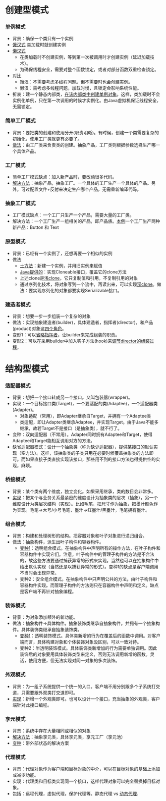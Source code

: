 # 创建型模式

### 单例模式
* 背景：确保一个类只有一个实例
* [饿汉式](https://github.com/y0711/design-patterns/blob/master/Singleton2.java)
类加载时就创建实例
* [懒汉式](https://github.com/y0711/design-patterns/blob/master/Singleton.java)
  * 在类加载时不创建实例，等到第一次被调用时才创建实例（延迟加载技术）。
  * 为确保线程安全，需要对整个函数锁定，或者对部分函数双重检查锁定。
* 对比
  * 饿汉：不需要考虑多线程问题。但不需要时也会创建实例。
  * 懒汉：需考虑多线程问题。加载时慢，且锁定会影响系统性能。
* 折衷：建一个静态内部类，[在该内部类中创建单例对象](https://github.com/y0711/design-patterns/blob/master/Singleton3.java)。这样，类加载时不会实例化单例，只在第一次调用的时候才实例化。由Java虚拟机保证线程安全，无需锁定。

### 简单工厂模式
* 背景：要把类的创建和使用分开(职责明晰)。有时候，创建一个类需要复杂的初始化，使用工厂类就更有必要了。
* [做法](https://github.com/y0711/design-patterns/blob/master/SimpleFactory.java)：由工厂类来负责类的创建。抽象产品，工厂类则根据参数选择生产哪一个具体产品。

### 工厂模式
* 简单工厂模式缺点：加入新产品时，要改动很多代码。
* [解决方法](https://github.com/y0711/design-patterns/blob/master/Factory.java)：抽象产品，抽象工厂。一个具体的工厂生产一个具体的产品。另外，可过配置文件+反射来决定生产哪个产品，无需重新编译代码。

### 抽象工厂模式
* 工厂模式缺点：一个工厂只生产一个产品，需要大量的工厂类。
* 解决方法：一个工厂生产一组相关的产品，即产品族。[本例](https://github.com/y0711/design-patterns/blob/master/AbstractFactory.java)一个工厂生产两种新产品：Button 和 Text

### 原型模式
* 背景：已经有一个实例了，还想再要一个相似的实例
* 做法
  * [土方法](https://github.com/y0711/design-patterns/blob/master/ProtoType.java)：新建一个实例，并用旧实例来赋值
  * [Java提供的](https://github.com/y0711/design-patterns/blob/master/ProtoType2.java)：实现Cloneable接口，覆盖它的clone方法
  * 上述clone是[浅clone](https://github.com/y0711/design-patterns/blob/master/ProtoType3.java)，它只复制值和引用，不复制引用的对象
  * 通过序列化技术，将对象写到一个流中，再读出来，可以实现[深clone](https://github.com/y0711/design-patterns/blob/master/ProtoType4.java)。做法：要实现序列化的对象都要实现Serializable接口。

### 建造者模式
* 背景：想要一步一步组装一个复杂的对象
* 做法：实现抽象建造者(builder)，具体建造者，指挥者(director)，和产品(product)对象这[四个角色](https://github.com/y0711/design-patterns/blob/master/Builder.java)。
* 变形1：可以[省略指挥者](https://github.com/y0711/design-patterns/blob/master/Builder2.java)，让builder来完成组装的职责。
* 变形2：可以在采用builder中加入钩子方法(hook)来[调节director的组装过程](https://github.com/y0711/design-patterns/blob/master/Builder3.java)。

# 结构型模式

### 适配器模式
* 背景：想把一个接口转成另一个接口。又叫包装器(wrapper)。
* 实现：一个目标接口类(Target)，一个要适配的类(Adaptee)，一个适配器类(Adapter)。
  * 对象适配（常用），即Adapter继承自Target，并拥有一个Adaptee类
  * 类适配，即让Adapter类继承Adaptee，并实现Target。由于Java不能多继承，故若Target不是接口（是抽象类），就不行了。
* 变种：双向适配器（不常用）。Adapter同时拥有Adaptee和Target，使得Adaptee和Target能相互调用对方的方法。
* 缺省适配器模式：设计一个抽象类（称为缺少适配器），提供某接口的默认实现（空方法）。这样，该抽象类的子类只用在必要时候覆盖抽象类的方法即可。而如果直接子类直接实现该接口，那些用不到的接口方法也得提供空的实现，麻烦。

### 桥接模式
* 背景：某个类有两个维度，独立变化。如果采用继承，类的数目会非常多。
* [实现](https://github.com/y0711/design-patterns/blob/master/Bridge.java)：把某个与业务关系最紧密的维度设计为抽象类的层次（抽象），另一个维度设计为类层次结构（实现）。比如毛笔，把尺寸作为抽象，把墨汁颜色作为实现。毛笔->大号/小号毛笔，墨汁->红墨汁/黑墨汁，毛笔拥有墨汁。

### 组合模式
* 背景：构建和处理树形的结构。把容器对象和叶子对象进行递归组合。
* 做法：抽象构件，派生出叶子构件和容器构件。
  * [变种1](https://github.com/y0711/design-patterns/blob/master/Composite.java)：透明组合模式。在抽象构件中声明所有的操作方法，在叶子构件和容器构件中实现它们。注意，叶子构件中的管理子构件的方法是不合法的，故这些方法要通过捕获异常的形式来实现。当然也可以在抽象构件中给出默认实现（当然还是以捕获异常的形式）。变种1的缺点是客户端调用不当时会出现异常。
  * 变种2：安全组合模式。在抽象构件中只声明公共的方法，由叶子构件和容器构件实现。而管理子构件的方法则只在容器构件中声明和定义。缺点是客户端不再针对抽象编程。

### 装饰模式
* 背景：为对象添加额外的新功能。
* 做法：抽象构件->具体构件。抽象装饰类继承自抽象构件，并拥有一个抽象构件。具体装饰类继承自抽象装饰类。
  * [变种1](https://github.com/y0711/design-patterns/blob/master/Decorator.java)：透明装饰模式。具体类新增的行为在覆盖后的函数中调用。对客户端而言，具体构建对象和个体装饰对象没区别，可以一致对待。
  * 变种2：半透明装饰模式。具体装饰类新增加的行为需要单独调用。因此装饰后的对象要用具体装饰类型来定义，否则无法调用新增的函数。灵活，使用方便，但无法实现对同一对象的多次装饰。
  
### 外观模式
* 背景：为一组子系统提供一个统一的入口。客户端不用分别跟多个子系统打交道，只需要跟外观类打交道即可。
* [实现](https://github.com/y0711/design-patterns/blob/master/Facade.java)：新增一个外观类即可。也可以设计一个接口，充当抽象的外观类，客户端针对此接口编程。

### 享元模式
* 背景：系统中存在大量相同或相似的对象
* [解决方法](https://github.com/y0711/design-patterns/commit/4944d06e74108c1d7a129be28718cb8a74a3a4fc)：抽象享元类，具体享元类，享元工厂（享元池）
* [变种](https://github.com/y0711/design-patterns/commit/e246c32365bb23cb146909ba7b966ad12ad886f6)：带外部状态的解决方案

### 代理模式
* 背景：代理对象作为客户端和目标对象的中介，可以在目标对象的基础上添加或减少功能。
* 实现：代理类和目标类实现同一个接口，这样代理对象可以完全替换掉目标对象。
* 包括：远程代理，虚拟代理，保护代理等。静态代理 vs [动态代理](https://github.com/y0711/design-patterns/blob/master/DynamicProxy.java).

